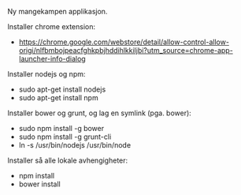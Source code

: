 Ny mangekampen applikasjon.

Installer chrome extension:  
* https://chrome.google.com/webstore/detail/allow-control-allow-origi/nlfbmbojpeacfghkpbjhddihlkkiljbi?utm_source=chrome-app-launcher-info-dialog

Installer nodejs og npm:  
* sudo apt-get install nodejs
* sudo apt-get install npm

Installer bower og grunt, og lag en symlink (pga. bower):  
* sudo npm install -g bower
* sudo npm install -g grunt-cli
* ln -s /usr/bin/nodejs /usr/bin/node

Installer så alle lokale avhengigheter:  
* npm install
* bower install
